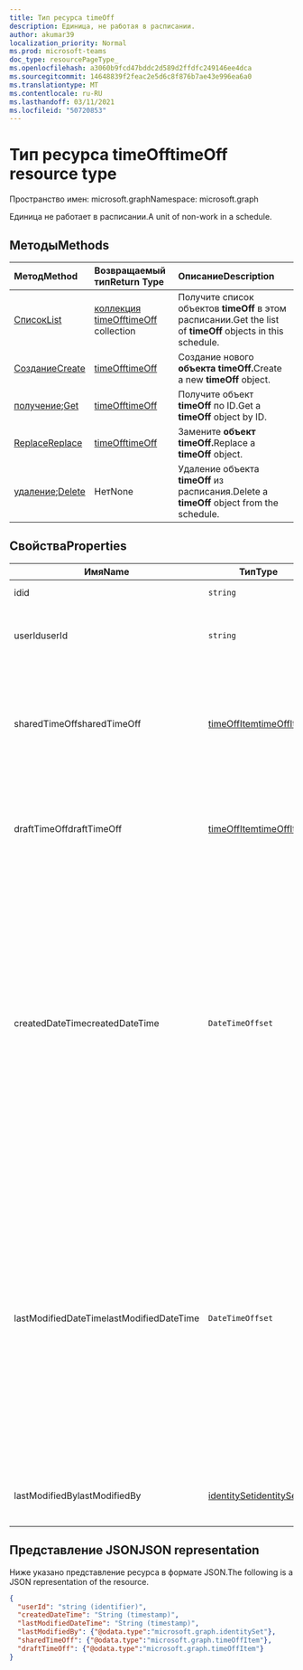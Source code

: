 ```yaml
---
title: Тип ресурса timeOff
description: Единица, не работая в расписании.
author: akumar39
localization_priority: Normal
ms.prod: microsoft-teams
doc_type: resourcePageType_
ms.openlocfilehash: a3060b9fcd47bddc2d589d2ffdfc249146ee4dca
ms.sourcegitcommit: 14648839f2feac2e5d6c8f876b7ae43e996ea6a0
ms.translationtype: MT
ms.contentlocale: ru-RU
ms.lasthandoff: 03/11/2021
ms.locfileid: "50720853"
---
```

# <a name="timeoff-resource-type"></a><span data-ttu-id="ffa4c-103">Тип ресурса timeOff</span><span class="sxs-lookup"><span data-stu-id="ffa4c-103">timeOff resource type</span></span>

<span data-ttu-id="ffa4c-104">Пространство имен: microsoft.graph</span><span class="sxs-lookup"><span data-stu-id="ffa4c-104">Namespace: microsoft.graph</span></span>

<span data-ttu-id="ffa4c-105">Единица не работает в расписании.</span><span class="sxs-lookup"><span data-stu-id="ffa4c-105">A unit of non-work in a schedule.</span></span>

## <a name="methods"></a><span data-ttu-id="ffa4c-106">Методы</span><span class="sxs-lookup"><span data-stu-id="ffa4c-106">Methods</span></span>

| <span data-ttu-id="ffa4c-107">Метод</span><span class="sxs-lookup"><span data-stu-id="ffa4c-107">Method</span></span>       | <span data-ttu-id="ffa4c-108">Возвращаемый тип</span><span class="sxs-lookup"><span data-stu-id="ffa4c-108">Return Type</span></span>  |<span data-ttu-id="ffa4c-109">Описание</span><span class="sxs-lookup"><span data-stu-id="ffa4c-109">Description</span></span>|
|:---------------|:--------|:----------|
|[<span data-ttu-id="ffa4c-110">Список</span><span class="sxs-lookup"><span data-stu-id="ffa4c-110">List</span></span>](../api/schedule-list-timesoff.md) | <span data-ttu-id="ffa4c-111">[коллекция timeOff](timeoff.md)</span><span class="sxs-lookup"><span data-stu-id="ffa4c-111">[timeOff](timeoff.md) collection</span></span> | <span data-ttu-id="ffa4c-112">Получите список объектов **timeOff** в этом расписании.</span><span class="sxs-lookup"><span data-stu-id="ffa4c-112">Get the list of **timeOff** objects in this schedule.</span></span>|
|[<span data-ttu-id="ffa4c-113">Создание</span><span class="sxs-lookup"><span data-stu-id="ffa4c-113">Create</span></span>](../api/schedule-post-timesoff.md) | [<span data-ttu-id="ffa4c-114">timeOff</span><span class="sxs-lookup"><span data-stu-id="ffa4c-114">timeOff</span></span>](timeoff.md) | <span data-ttu-id="ffa4c-115">Создание нового **объекта timeOff.**</span><span class="sxs-lookup"><span data-stu-id="ffa4c-115">Create a new **timeOff** object.</span></span>|
|<span data-ttu-id="ffa4c-116">[получение](../api/timeoff-get.md);</span><span class="sxs-lookup"><span data-stu-id="ffa4c-116">[Get](../api/timeoff-get.md)</span></span> | [<span data-ttu-id="ffa4c-117">timeOff</span><span class="sxs-lookup"><span data-stu-id="ffa4c-117">timeOff</span></span>](timeoff.md) | <span data-ttu-id="ffa4c-118">Получите объект **timeOff** по ID.</span><span class="sxs-lookup"><span data-stu-id="ffa4c-118">Get a **timeOff** object by ID.</span></span>|
|[<span data-ttu-id="ffa4c-119">Replace</span><span class="sxs-lookup"><span data-stu-id="ffa4c-119">Replace</span></span>](../api/timeoff-put.md) | [<span data-ttu-id="ffa4c-120">timeOff</span><span class="sxs-lookup"><span data-stu-id="ffa4c-120">timeOff</span></span>](timeoff.md) | <span data-ttu-id="ffa4c-121">Замените **объект timeOff.**</span><span class="sxs-lookup"><span data-stu-id="ffa4c-121">Replace a **timeOff** object.</span></span>|
|<span data-ttu-id="ffa4c-122">[удаление](../api/timeoff-delete.md);</span><span class="sxs-lookup"><span data-stu-id="ffa4c-122">[Delete](../api/timeoff-delete.md)</span></span> | <span data-ttu-id="ffa4c-123">Нет</span><span class="sxs-lookup"><span data-stu-id="ffa4c-123">None</span></span> | <span data-ttu-id="ffa4c-124">Удаление объекта **timeOff** из расписания.</span><span class="sxs-lookup"><span data-stu-id="ffa4c-124">Delete a **timeOff** object from the schedule.</span></span>|

## <a name="properties"></a><span data-ttu-id="ffa4c-125">Свойства</span><span class="sxs-lookup"><span data-stu-id="ffa4c-125">Properties</span></span>
|<span data-ttu-id="ffa4c-126">Имя</span><span class="sxs-lookup"><span data-stu-id="ffa4c-126">Name</span></span>          |<span data-ttu-id="ffa4c-127">Тип</span><span class="sxs-lookup"><span data-stu-id="ffa4c-127">Type</span></span>           |<span data-ttu-id="ffa4c-128">Описание</span><span class="sxs-lookup"><span data-stu-id="ffa4c-128">Description</span></span>                                                                                                                                      |
|--------------|---------------|-------------------------------------------------------------------------------------------------------------------------------------------------|
| <span data-ttu-id="ffa4c-129">id</span><span class="sxs-lookup"><span data-stu-id="ffa4c-129">id</span></span>            |`string`      |<span data-ttu-id="ffa4c-130">ID **timeOff**.</span><span class="sxs-lookup"><span data-stu-id="ffa4c-130">ID of the **timeOff**.</span></span>|
| <span data-ttu-id="ffa4c-131">userId</span><span class="sxs-lookup"><span data-stu-id="ffa4c-131">userId</span></span>            |`string`      |<span data-ttu-id="ffa4c-132">ID пользователя, назначенного **timeOff**.</span><span class="sxs-lookup"><span data-stu-id="ffa4c-132">ID of the user assigned to the **timeOff**.</span></span> <span data-ttu-id="ffa4c-133">Обязательный.</span><span class="sxs-lookup"><span data-stu-id="ffa4c-133">Required.</span></span>|
| <span data-ttu-id="ffa4c-134">sharedTimeOff</span><span class="sxs-lookup"><span data-stu-id="ffa4c-134">sharedTimeOff</span></span>     | [<span data-ttu-id="ffa4c-135">timeOffItem</span><span class="sxs-lookup"><span data-stu-id="ffa4c-135">timeOffItem</span></span>](timeoffitem.md)  |<span data-ttu-id="ffa4c-136">Общая версия этого **timeOff,** которая просматривается как сотрудниками, так и руководителями.</span><span class="sxs-lookup"><span data-stu-id="ffa4c-136">The shared version of this **timeOff** that is viewable by both employees and managers.</span></span> <span data-ttu-id="ffa4c-137">Обязательный.</span><span class="sxs-lookup"><span data-stu-id="ffa4c-137">Required.</span></span>|
| <span data-ttu-id="ffa4c-138">draftTimeOff</span><span class="sxs-lookup"><span data-stu-id="ffa4c-138">draftTimeOff</span></span>      | [<span data-ttu-id="ffa4c-139">timeOffItem</span><span class="sxs-lookup"><span data-stu-id="ffa4c-139">timeOffItem</span></span>](timeoffitem.md)        |<span data-ttu-id="ffa4c-140">Черновик версии этого **timeOff,** который просматривается руководителями.</span><span class="sxs-lookup"><span data-stu-id="ffa4c-140">The draft version of this **timeOff** that is viewable by managers.</span></span> <span data-ttu-id="ffa4c-141">Обязательный.</span><span class="sxs-lookup"><span data-stu-id="ffa4c-141">Required.</span></span>|
| <span data-ttu-id="ffa4c-142">createdDateTime</span><span class="sxs-lookup"><span data-stu-id="ffa4c-142">createdDateTime</span></span>       |`DateTimeOffset`        |<span data-ttu-id="ffa4c-143">Отметка времени, на которой впервые был создан **этот timeOff.**</span><span class="sxs-lookup"><span data-stu-id="ffa4c-143">The time stamp at which this **timeOff** was first created.</span></span> <span data-ttu-id="ffa4c-144">Тип Timestamp представляет сведения о времени и дате с использованием формата ISO 8601 (всегда применяется формат UTC).</span><span class="sxs-lookup"><span data-stu-id="ffa4c-144">The Timestamp type represents date and time information using ISO 8601 format and is always in UTC time.</span></span> <span data-ttu-id="ffa4c-145">Например, значение полуночи 1 января 2014 г. в формате UTC: `2014-01-01T00:00:00Z`.</span><span class="sxs-lookup"><span data-stu-id="ffa4c-145">For example, midnight UTC on Jan 1, 2014 is `2014-01-01T00:00:00Z`.</span></span> |
| <span data-ttu-id="ffa4c-146">lastModifiedDateTime</span><span class="sxs-lookup"><span data-stu-id="ffa4c-146">lastModifiedDateTime</span></span>      |`DateTimeOffset`        |<span data-ttu-id="ffa4c-147">Отпечаток времени, на котором в этот **раз был** обновлен последний раз.</span><span class="sxs-lookup"><span data-stu-id="ffa4c-147">The time stamp at which this **timeOff** was last updated.</span></span> <span data-ttu-id="ffa4c-148">Тип Timestamp представляет сведения о времени и дате с использованием формата ISO 8601 (всегда применяется формат UTC).</span><span class="sxs-lookup"><span data-stu-id="ffa4c-148">The Timestamp type represents date and time information using ISO 8601 format and is always in UTC time.</span></span> <span data-ttu-id="ffa4c-149">Например, значение полуночи 1 января 2014 г. в формате UTC: `2014-01-01T00:00:00Z`.</span><span class="sxs-lookup"><span data-stu-id="ffa4c-149">For example, midnight UTC on Jan 1, 2014 is `2014-01-01T00:00:00Z`.</span></span> |
| <span data-ttu-id="ffa4c-150">lastModifiedBy</span><span class="sxs-lookup"><span data-stu-id="ffa4c-150">lastModifiedBy</span></span>        | [<span data-ttu-id="ffa4c-151">identitySet</span><span class="sxs-lookup"><span data-stu-id="ffa4c-151">identitySet</span></span>](identityset.md)        |<span data-ttu-id="ffa4c-152">Удостоверение, которое в последний раз обновлялось **в этот раз.**</span><span class="sxs-lookup"><span data-stu-id="ffa4c-152">The identity that last updated this **timeOff**.</span></span> |

## <a name="json-representation"></a><span data-ttu-id="ffa4c-153">Представление JSON</span><span class="sxs-lookup"><span data-stu-id="ffa4c-153">JSON representation</span></span>

<span data-ttu-id="ffa4c-154">Ниже указано представление ресурса в формате JSON.</span><span class="sxs-lookup"><span data-stu-id="ffa4c-154">The following is a JSON representation of the resource.</span></span>

<!-- {
  "blockType": "resource",
  "keyProperty": "id",
  "@odata.type": "microsoft.graph.timeOff",
   "baseType":"microsoft.graph.changeTrackedEntity"
}-->

```json
{
  "userId": "string (identifier)",
  "createdDateTime": "String (timestamp)",
  "lastModifiedDateTime": "String (timestamp)",
  "lastModifiedBy": {"@odata.type":"microsoft.graph.identitySet"},
  "sharedTimeOff": {"@odata.type":"microsoft.graph.timeOffItem"},
  "draftTimeOff": {"@odata.type":"microsoft.graph.timeOffItem"}
}
```


<!-- uuid: 8fcb5dbc-d5aa-4681-8e31-b001d5168d79
2015-10-25 14:57:30 UTC -->
<!--
{
  "type": "#page.annotation",
  "description": "timeOff resource",
  "keywords": "",
  "section": "documentation",
  "tocPath": "",
  "suppressions": []
}
-->

